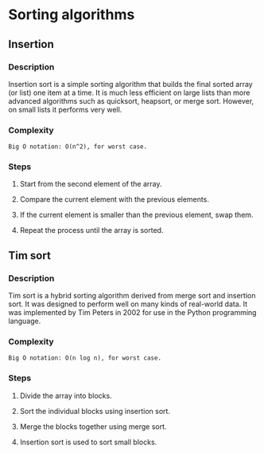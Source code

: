 # Sorting algorithms

## Insertion

### Description

Insertion sort is a simple sorting algorithm that builds the final sorted array (or list) one item at a time. It is much less efficient on large lists than more advanced algorithms such as quicksort, heapsort, or merge sort. However, on small lists it performs very well.

### Complexity

    Big O notation: O(n^2), for worst case.

### Steps

1. Start from the second element of the array.

2. Compare the current element with the previous elements.

3. If the current element is smaller than the previous element, swap them.

4. Repeat the process until the array is sorted.

## Tim sort

### Description

Tim sort is a hybrid sorting algorithm derived from merge sort and insertion sort. It was designed to perform well on many kinds of real-world data. It was implemented by Tim Peters in 2002 for use in the Python programming language.

### Complexity

    Big O notation: O(n log n), for worst case.

### Steps

1. Divide the array into blocks.

2. Sort the individual blocks using insertion sort.

3. Merge the blocks together using merge sort.

4. Insertion sort is used to sort small blocks.
